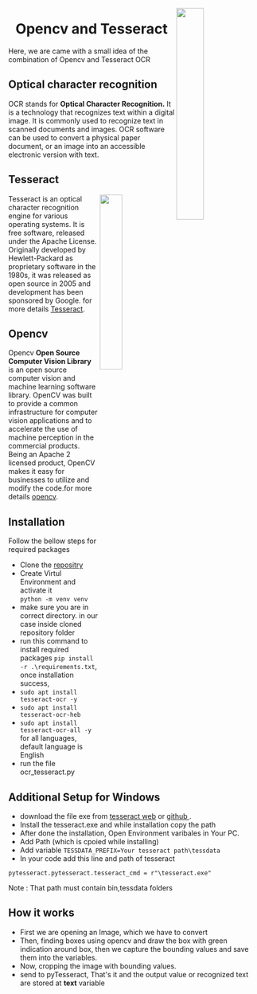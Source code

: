 
<img align="right" width="33%" src="https://vivifyassets.s3.ap-south-1.amazonaws.com/lifeeazy-logo1.png"><h1 align=center fontsize=34>Opencv and Tesseract</h1>
Here, we are came with a small idea of the combination of Opencv and Tesseract OCR


## Optical character recognition ##

OCR stands for <b>Optical Character Recognition.</b> It is a technology that recognizes text within a digital image. It is commonly used to recognize text in scanned documents and images. OCR software can be used to convert a physical paper document, or an image into an accessible electronic version with text.

## Tesseract ##
<img align="right" 
width="30%" src="https://vivifyassets.s3.ap-south-1.amazonaws.com/tesseract-ocr.jpg">


<div text-align= "left">
Tesseract is an optical character recognition engine for various operating systems. It is free software, released under the Apache License. Originally developed by Hewlett-Packard as proprietary software in the 1980s, it was released as open source in 2005 and development has been sponsored by Google. for more details <a href='https://github.com/tesseract-ocr/tesseract'>Tesseract</a>.</div>



## Opencv ## 
Opencv <b>Open Source Computer Vision Library</b> is an open source computer vision and machine learning software library. OpenCV was built to provide a common infrastructure for computer vision applications and to accelerate the use of machine perception in the commercial products. Being an Apache 2 licensed product, OpenCV makes it easy for businesses to utilize and modify the code.for more details
<a href='https://docs.opencv.org/4.x/'>opencv</a>.


## Installation 

Follow the bellow steps for required packages

- Clone the <a href=''>repositry</a> 
- Create Virtul Environment and activate it  
  `python -m venv venv`
- make sure you are in correct directory. in our case inside cloned repository folder 
- run this command to install required packages 
`pip install -r .\requirements.txt`, once installation success,
- `sudo apt install tesseract-ocr -y`
- `sudo apt install tesseract-ocr-heb`
- `sudo apt install tesseract-ocr-all -y` for all languages, default language is English
- run the file ocr_tesseract.py 


## Additional Setup for Windows ##
- download the file exe from <a href='https://tesseract-ocr.github.io/'>tesseract web</a> or <a href='https://github.com/tesseract-ocr/tesseract'>github </a>.
- Install the tesseract.exe and while installation copy the path
- After done the installation, Open Environment varibales in Your PC.
- Add Path (which is cpoied while installing)
- Add variable `TESSDATA_PREFIX=Your tesseract path\tessdata`
- In your code add this line and path of tesseract 

`pytesseract.pytesseract.tesseract_cmd = r"\tesseract.exe"`

Note : That path must contain bin,tessdata folders 



## How it works

- First we are opening an Image, which we have to convert 
- Then, finding boxes using opencv and draw the box with green indication around box, then we capture the bounding values and save them into the variables.
- Now, cropping the image with bounding values.
- send to pyTesseract, That's it and the output value or recognized text are stored at <b>text</b> variable


